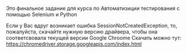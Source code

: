 Это финальное задание для курса по Автоматизиции тестирования с помощью Selenium и Python

Если у Вас вдруг возникает ошибка SessionNotCreatedException, то, пожалуйста, скачайте нужную версию драйвера, чтобы она соответсвовала текущей версии Google Chroome
Скачать можно тут: https://chromedriver.storage.googleapis.com/index.html
